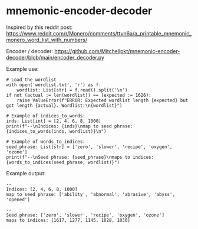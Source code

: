 # mnemonic-encoder-decoder

Inspired by this reddit post: https://www.reddit.com/r/Monero/comments/ttvn6a/a_printable_mnemonic_monero_word_list_with_numbers/

Encoder / decoder: https://github.com/Mitchellpkt/mnemonic-encoder-decoder/blob/main/encoder_decoder.py

Example use:

```
# Load the wordlist
with open('wordlist.txt', 'r') as f:
    wordlist: List[str] = f.read().split('\n')
if not (actual := len(wordlist)) == (expected := 1626):
    raise ValueError(f"ERROR: Expected wordlist length {expected} but got length {actual}. Wordlist:\n{wordlist}")

# Example of indices_to_words:
inds: List[int] = [2, 4, 6, 8, 1000]
print(f"--\nIndices: {inds}\nmap to seed phrase: {indices_to_words(inds, wordlist)}\n")

# Example of words_to_indices:
seed_phrase: List[str] = ['zero', 'slower', 'recipe', 'oxygen', 'ozone']
print(f"--\nSeed phrase: {seed_phrase}\nmaps to indices: {words_to_indices(seed_phrase, wordlist)}")
```

Example output:

```
--
Indices: [2, 4, 6, 8, 1000]
map to seed phrase: ['ability', 'abnormal', 'abrasive', 'abyss', 'opened']

--
Seed phrase: ['zero', 'slower', 'recipe', 'oxygen', 'ozone']
maps to indices: [1617, 1277, 1145, 1028, 1030]
```
